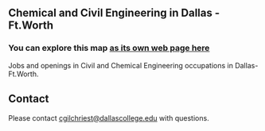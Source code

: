 ## Chemical and Civil Engineering in Dallas - Ft.Worth

### You can explore this map [as its own web page here](https://cgilchriest-dcccd.github.io/chem_civ_jobs.html/)

Jobs and openings in Civil and Chemical Engineering occupations in Dallas-Ft.Worth. 

## Contact
Please contact cgilchriest@dallascollege.edu with questions. 
